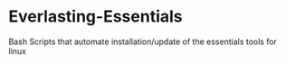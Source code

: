 # Everlasting-Essentials
Bash Scripts that automate installation/update of the essentials tools for linux
